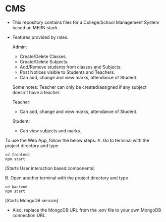 # CMS
- This repository contains files for a College/School Management System based on MERN stack
- Features provided by roles.
  
    Admin:
    -  Create/Delete Classes.
    -  Create/Delete Subjects.
    -  Add/Remove students from classes and Subjects.
    -  Post Notices visible to Students and Teachers.
    -  Can add, change and view marks, attendance of Student.
    
    Some notes: Teacher can only be created/assigned if any subject doesn't have a teacher.
    
    Teacher:
    - Can add, change and view marks, attendance of Student.
    
    Student:
    - Can view subjects and marks.
      
To use the Web App, follow the below steps:
A. Go to terminal with the project directory and type 
  ```
  cd frontend 
  npm start
 ```

  [Starts User interaction based components]
  
B. Open another terminal with the project directory and type 
   ```
  cd backend 
  npm start
```
    
  
  [Starts MongoDB service]

  - Also, replace the MongoDB URL from the .env file to your own MongoDB connection URL.

